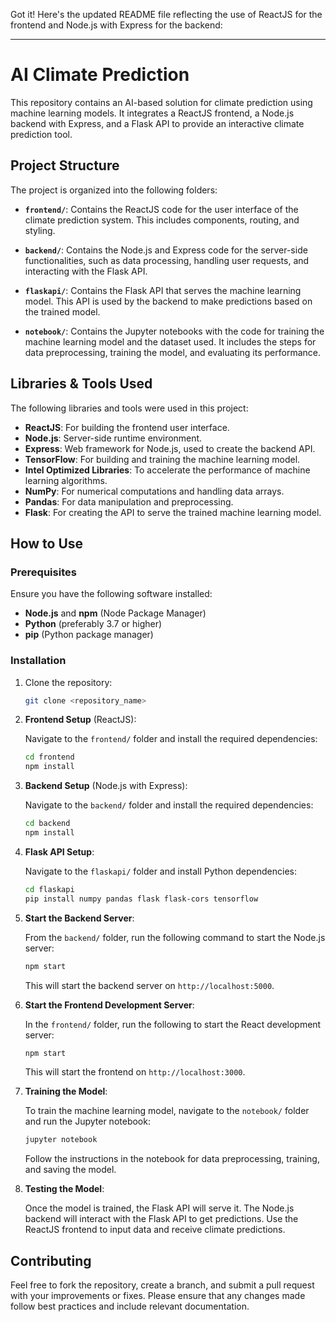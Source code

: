 Got it! Here's the updated README file reflecting the use of ReactJS for the frontend and Node.js with Express for the backend:

---

# AI Climate Prediction

This repository contains an AI-based solution for climate prediction using machine learning models. It integrates a ReactJS frontend, a Node.js backend with Express, and a Flask API to provide an interactive climate prediction tool.

## Project Structure

The project is organized into the following folders:

- **`frontend/`**: Contains the ReactJS code for the user interface of the climate prediction system. This includes components, routing, and styling.
  
- **`backend/`**: Contains the Node.js and Express code for the server-side functionalities, such as data processing, handling user requests, and interacting with the Flask API.

- **`flaskapi/`**: Contains the Flask API that serves the machine learning model. This API is used by the backend to make predictions based on the trained model.

- **`notebook/`**: Contains the Jupyter notebooks with the code for training the machine learning model and the dataset used. It includes the steps for data preprocessing, training the model, and evaluating its performance.

## Libraries & Tools Used

The following libraries and tools were used in this project:

- **ReactJS**: For building the frontend user interface.
- **Node.js**: Server-side runtime environment.
- **Express**: Web framework for Node.js, used to create the backend API.
- **TensorFlow**: For building and training the machine learning model.
- **Intel Optimized Libraries**: To accelerate the performance of machine learning algorithms.
- **NumPy**: For numerical computations and handling data arrays.
- **Pandas**: For data manipulation and preprocessing.
- **Flask**: For creating the API to serve the trained machine learning model.

## How to Use

### Prerequisites

Ensure you have the following software installed:

- **Node.js** and **npm** (Node Package Manager)
- **Python** (preferably 3.7 or higher)
- **pip** (Python package manager)

### Installation

1. Clone the repository:

   ```bash
   git clone <repository_name>
   ```

2. **Frontend Setup** (ReactJS):
   
   Navigate to the `frontend/` folder and install the required dependencies:

   ```bash
   cd frontend
   npm install
   ```

3. **Backend Setup** (Node.js with Express):

   Navigate to the `backend/` folder and install the required dependencies:

   ```bash
   cd backend
   npm install
   ```

4. **Flask API Setup**:

   Navigate to the `flaskapi/` folder and install Python dependencies:

   ```bash
   cd flaskapi
   pip install numpy pandas flask flask-cors tensorflow 
   ```

5. **Start the Backend Server**:

   From the `backend/` folder, run the following command to start the Node.js server:

   ```bash
   npm start
   ```

   This will start the backend server on `http://localhost:5000`.

6. **Start the Frontend Development Server**:

   In the `frontend/` folder, run the following to start the React development server:

   ```bash
   npm start
   ```

   This will start the frontend on `http://localhost:3000`.

7. **Training the Model**:

   To train the machine learning model, navigate to the `notebook/` folder and run the Jupyter notebook:

   ```bash
   jupyter notebook
   ```

   Follow the instructions in the notebook for data preprocessing, training, and saving the model.

8. **Testing the Model**:

   Once the model is trained, the Flask API will serve it. The Node.js backend will interact with the Flask API to get predictions. Use the ReactJS frontend to input data and receive climate predictions.

## Contributing

Feel free to fork the repository, create a branch, and submit a pull request with your improvements or fixes. Please ensure that any changes made follow best practices and include relevant documentation.
